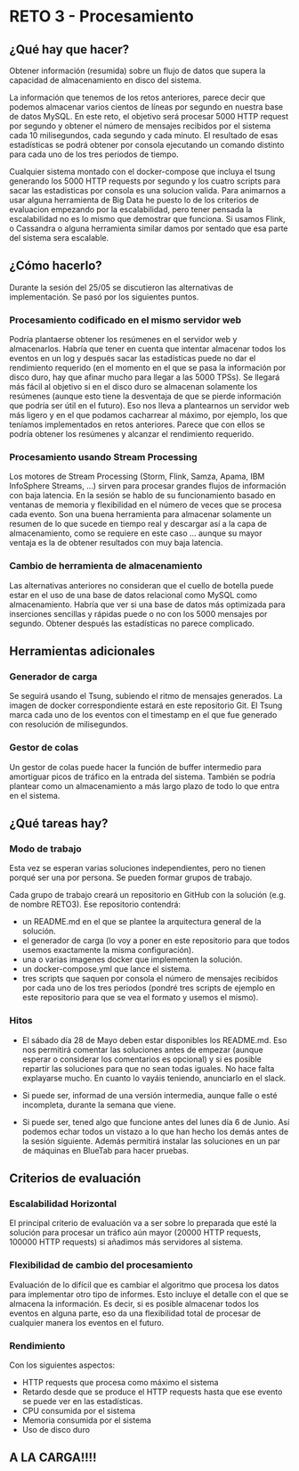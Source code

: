 # RETO 3 - Procesamiento

## ¿Qué hay que hacer?

Obtener información (resumida) sobre un flujo de datos que supera la capacidad de almacenamiento en disco del sistema.

La información que tenemos de los retos anteriores, parece decir que podemos almacenar varios cientos de líneas por segundo en nuestra base de datos MySQL. En este reto, el objetivo será procesar 5000 HTTP request por segundo y obtener el número de mensajes recibidos por el sistema cada 10 milisegundos, cada segundo y cada minuto. El resultado de esas estadísticas se podrá obtener por consola ejecutando un comando distinto para cada uno de los tres periodos de tiempo.

Cualquier sistema montado con el docker-compose que incluya el tsung generando los 5000 HTTP requests por segundo y los cuatro scripts para sacar las estadisticas por consola es una solucion valida. Para animarnos a usar alguna herramienta de Big Data he puesto lo de los criterios de evaluacion empezando por la escalabilidad, pero tener pensada la escalabilidad no es lo mismo que demostrar que funciona. Si usamos Flink, o Cassandra o alguna herramienta similar damos por sentado que esa parte del sistema sera escalable.

## ¿Cómo hacerlo?

Durante la sesión del 25/05 se discutieron las alternativas de implementación. Se pasó por los siguientes puntos.

### Procesamiento codificado en el mismo servidor web

Podría plantaerse obtener los resúmenes en el servidor web y almacenarlos. Habría que tener en cuenta que intentar almacenar todos los eventos en un log y después sacar las estadísticas puede no dar el rendimiento requerido (en el momento en el que se pasa la información por disco duro, hay que afinar mucho para llegar a las 5000 TPSs). Se llegará más fácil al objetivo si en el disco duro se almacenan solamente los resúmenes (aunque esto tiene la desventaja de que se pierde información que podría ser útil en el futuro). Eso nos lleva a plantearnos un servidor web más ligero y en el que podamos cacharrear al máximo, por ejemplo, los que teníamos implementados en retos anteriores. Parece que con ellos se podría obtener los resúmenes y alcanzar el rendimiento requerido.

### Procesamiento usando Stream Processing

Los motores de Stream Processing (Storm, Flink, Samza, Apama, IBM InfoSphere Streams, ...) sirven para procesar grandes flujos de información con baja latencia. En la sesión se hablo de su funcionamiento basado en ventanas de memoria y flexibilidad en el número de veces que se procesa cada evento. Son una buena herramienta para almacenar solamente un resumen de lo que sucede en tiempo real y descargar así a la capa de almacenamiento, como se requiere en este caso ... aunque su mayor ventaja es la de obtener resultados con muy baja latencia.

### Cambio de herramienta de almacenamiento

Las alternativas anteriores no consideran que el cuello de botella puede estar en el uso de una base de datos relacional como MySQL como almacenamiento. Habría que ver si una base de datos más optimizada para inserciones sencillas y rápidas puede o no con los 5000 mensajes por segundo. Obtener después las estadísticas no parece complicado.

## Herramientas adicionales

### Generador de carga

Se seguirá usando el Tsung, subiendo el ritmo de mensajes generados. La imagen de docker correspondiente estará en este repositorio Git. El Tsung marca cada uno de los eventos con el timestamp en el que fue generado con resolución de milisegundos.

### Gestor de colas

Un gestor de colas puede hacer la función de buffer intermedio para amortiguar picos de tráfico en la entrada del sistema. También se podría plantear como un almacenamiento a más largo plazo de todo lo que entra en el sistema.

## ¿Qué tareas hay?

### Modo de trabajo

Esta vez se esperan varias soluciones independientes, pero no tienen porqué ser una por persona. Se pueden formar grupos de trabajo.

Cada grupo de trabajo creará un repositorio en GitHub con la solución (e.g. de nombre RETO3). Ese repositorio contendrá:
- un README.md en el que se plantee la arquitectura general de la solución.
- el generador de carga (lo voy a poner en este repositorio para que todos usemos exactamente la misma configuración).
- una o varias imagenes docker que implementen la solución.
- un docker-compose.yml que lance el sistema.
- tres scripts que saquen por consola el número de mensajes recibidos por cada uno de los tres periodos (pondré tres scripts de ejemplo en este repositorio para que se vea el formato y usemos el mismo).

### Hitos

- El sábado día 28 de Mayo deben estar disponibles los README.md. Eso nos permitirá comentar las soluciones antes de empezar (aunque esperar o considerar los comentarios es opcional) y si es posible repartir las soluciones para que no sean todas iguales. No hace falta explayarse mucho. En cuanto lo vayáis teniendo, anunciarlo en el slack.

- Si puede ser, informad de una versión intermedia, aunque falle o esté incompleta, durante la semana que viene.

- Si puede ser, tened algo que funcione antes del lunes día 6 de Junio. Así podemos echar todos un vistazo a lo que han hecho los demás antes de la sesión siguiente. Además permitirá instalar las soluciones en un par de máquinas en BlueTab para hacer pruebas.

## Criterios de evaluación

### Escalabilidad Horizontal

El principal criterio de evaluación va a ser sobre lo preparada que esté la solución para procesar un tráfico aún mayor (20000 HTTP requests, 100000 HTTP requests) si añadimos más servidores al sistema.

### Flexibilidad de cambio del procesamiento

Evaluación de lo difícil que es cambiar el algoritmo que procesa los datos para implementar otro tipo de informes. Esto incluye el detalle con el que se almacena la información. Es decir, si es posible almacenar todos los eventos en alguna parte, eso da una flexibilidad total de procesar de cualquier manera los eventos en el futuro.

### Rendimiento

Con los siguientes aspectos:
- HTTP requests que procesa como máximo el sistema
- Retardo desde que se produce el HTTP requests hasta que ese evento se puede ver en las estadísticas.
- CPU consumida por el sistema
- Memoria consumida por el sistema
- Uso de disco duro
 
## A LA CARGA!!!!
